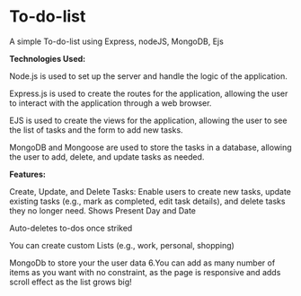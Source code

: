 # To-do-list
A simple To-do-list using Express, nodeJS, MongoDB, Ejs

**Technologies Used:**

Node.js is used to set up the server and handle the logic of the application.


Express.js is used to create the routes for the application, allowing the user to interact with the application through a web browser.


EJS is used to create the views for the application, allowing the user to see the list of tasks and the form to add new tasks.


MongoDB and Mongoose are used to store the tasks in a database, allowing the user to add, delete, and update tasks as needed.


**Features:**

Create, Update, and Delete Tasks: Enable users to create new tasks, update existing tasks (e.g., mark as completed, edit task details), and delete tasks they no longer need.
Shows Present Day and Date


Auto-deletes to-dos once striked


You can create custom Lists (e.g., work, personal, shopping)


MongoDb to store your the user data 6.You can add as many number of items as you want with no constraint, as the page is responsive and adds scroll effect as the list grows big!
